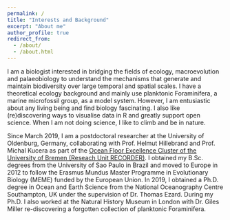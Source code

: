 ```yaml
---
permalink: /
title: "Interests and Background"
excerpt: "About me"
author_profile: true
redirect_from: 
  - /about/
  - /about.html
---
```


I am a biologist interested in bridging the fields of ecology, macroevolution and palaeobiology to understand the mechanisms that generate and maintain biodiversity over large temporal and spatial scales. I have a theoretical ecology background and mainly use planktonic Foraminifera, a marine microfossil group, as a model system. However, I am entusiastic about any living being and find biology fascinating. I also like (re)discovering ways to visualise data in R and greatly support open science. When I am not doing science, I like to climb and be in nature. 

Since March 2019, I am a postdoctoral researcher at the University of Oldenburg, Germany, collaborating with Prof. Helmut Hillebrand and Prof. Michal Kucera as part of the [Ocean Floor Excellence Cluster of the University of Bremen (Reseach Unit RECORDER)](https://www.marum.de/en/The-Ocean-Floor.html). I obtained my B.Sc. degrees from the University of Sao Paulo in Brazil and moved to Europe in 2012 to follow the Erasmus Mundus Master Programme in Evolutionary Biology (MEME) funded by the European Union. In 2019, I obtained a Ph.D. degree in Ocean and Earth Science from the National Oceanography Centre Southampton, UK under the supervision of Dr. Thomas Ezard. During my Ph.D. I also worked at the Natural History Museum in London with Dr. Giles Miller re-discovering a forgotten collection of planktonic Foraminifera.


